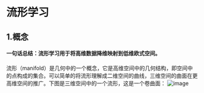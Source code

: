 # 流形学习  
## 1.概念  
#### 一句话总结：流形学习用于将高维数据降维映射到低维欧式空间。  
  
 流形（manifold）是几何中的一个概念，它是高维空间中的几何结构，即空间中的点构成的集合。可以简单的将流形理解成二维空间的曲线，三维空间的曲面在更高维空间的推广。下图是三维空间中的一个流形，这是一个卷曲面：
![image](https://pic3.zhimg.com/80/v2-7dcc5b2aa752a5af8f508202c6862f52_720w.webp)  
